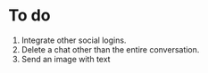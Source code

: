 # To do
1. Integrate other social logins.
2. Delete a chat other than the entire conversation.
3. Send an image with text